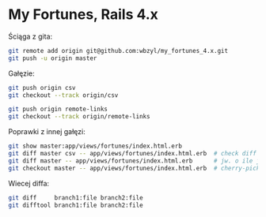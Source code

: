 # My Fortunes, Rails 4.x

Ściąga z gita:

```sh
git remote add origin git@github.com:wbzyl/my_fortunes_4.x.git
git push -u origin master
```

Gałęzie:

```sh
git push origin csv
git checkout --track origin/csv

git push origin remote-links
git checkout --track origin/remote-links
```

Poprawki z innej gałęzi:

```sh
git show master:app/views/fortunes/index.html.erb
git diff master csv -- app/views/fortunes/index.html.erb  # check diff
git diff master -- app/views/fortunes/index.html.erb      # jw. o ile jesteśmy na csv
git checkout master -- app/views/fortunes/index.html.erb  # cherry-pick
```

Wiecej diffa:

```sh
git diff     branch1:file branch2:file
git difftool branch1:file branch2:file
```
